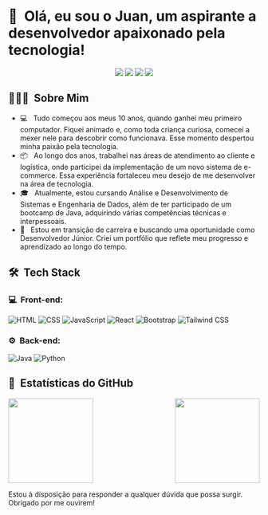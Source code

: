 <h1>👋 &nbsp;Olá, eu sou o Juan, um aspirante a desenvolvedor apaixonado pela tecnologia!</h1>
<p align="center">
<a href="https://www.instagram.com/juanmalachias/"><img src="https://img.shields.io/badge/-@juanmalachias-E4405F?style=flat-square&logo=Instagram&logoColor=white"/></a>
<a href="https://www.linkedin.com/in/juanmalachias/"><img src="https://img.shields.io/badge/-Juan%20Malachias-0077B5?style=flat-square&logo=Linkedin&logoColor=white"/></a>
<a href="https://github.com/Juanmalachias"><img src="https://img.shields.io/badge/-GitHub-333333?style=flat-square&logo=GitHub&logoColor=white"/></a>
<a href="https://juanmalachias.netlify.app/#In%C3%ADcio"><img src="https://img.shields.io/badge/-Portfólio-4A90E2?style=flat-square&logo=about.me&logoColor=white"/></a>
</p>

<h2> 👨🏻‍💻 &nbsp;Sobre Mim </h2>

- 💻 &nbsp; Tudo começou aos meus 10 anos, quando ganhei meu primeiro computador. Fiquei animado e, como toda criança curiosa, comecei a mexer nele para descobrir como funcionava. Esse momento despertou minha paixão pela tecnologia.
- 📦 &nbsp; Ao longo dos anos, trabalhei nas áreas de atendimento ao cliente e logística, onde participei da implementação de um novo sistema de e-commerce. Essa experiência fortaleceu meu desejo de me desenvolver na área de tecnologia.
- 🎓 &nbsp; Atualmente, estou cursando Análise e Desenvolvimento de Sistemas e Engenharia de Dados, além de ter participado de um bootcamp de Java, adquirindo várias competências técnicas e interpessoais.
- 🚀 &nbsp; Estou em transição de carreira e buscando uma oportunidade como Desenvolvedor Júnior. Criei um portfólio que reflete meu progresso e aprendizado ao longo do tempo.

<h2> 🛠 &nbsp;Tech Stack</h2>
<h3>💻 &nbsp;Front-end:</h3>

![HTML](https://img.shields.io/badge/-HTML-333333?style=flat&logo=HTML5)
![CSS](https://img.shields.io/badge/-CSS-333333?style=flat&logo=CSS3&logoColor=1572B6)
![JavaScript](https://img.shields.io/badge/-JavaScript-333333?style=flat&logo=javascript)
![React](https://img.shields.io/badge/-React-333333?style=flat&logo=react)
![Bootstrap](https://img.shields.io/badge/-Bootstrap-333333?style=flat&logo=bootstrap)
![Tailwind CSS](https://img.shields.io/badge/-Tailwind%20CSS-333333?style=flat&logo=tailwindcss)

<h3>⚙️ &nbsp;Back-end:</h3>

![Java](https://img.shields.io/badge/-Java-333333?style=flat&logo=java)
![Python](https://img.shields.io/badge/-Python-333333?style=flat&logo=python)

<h2>🚀 &nbsp;Estatísticas do GitHub</h2>

<div>
  <img  height="170em" src="https://github-readme-stats-sigma-five.vercel.app/api?username=Juanmalachias&show_icons=true&theme=dark&include_all_commits=true&count_private=true"/>
  <img align="right" height="170em" src="https://github-readme-stats-sigma-five.vercel.app/api/top-langs/?username=Juanmalachias&layout=compact&langs_count=16&theme=dark"/>
</div>

Estou à disposição para responder a qualquer dúvida que possa surgir. Obrigado por me ouvirem!

